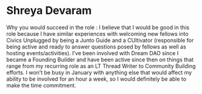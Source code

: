 # Shreya Devaram

Why you would succeed in the role : I believe that I would be good in this role because I have similar experiences with welcoming new fellows into Civics Unplugged by being a Junto Guide and a CUltivator (responsible for being active and ready to answer questions posed by fellows as well as hosting events/activities). I’ve been involved with Dream DAO since I became a Founding Builder and have been active since then on things that range from my recurring role as an LT Thread Writer to Community Building efforts. I won’t be busy in January with anything else that would affect my ability to be involved for an hour a week, so I would definitely be able to make the time commitment.